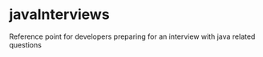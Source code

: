 # javaInterviews      

Reference point for developers preparing for an interview with java related questions